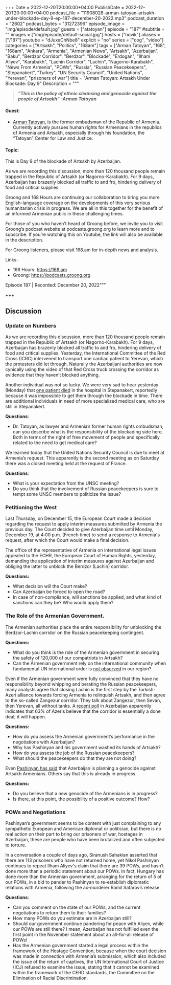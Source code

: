 +++
Date = 2022-12-20T20:00:00+04:00
PublishDate = 2022-12-20T20:00:00+04:00
podcast_file = "11908028-arman-tatoyan-artsakh-under-blockade-day-9-ep-187-december-20-2022.mp3"
podcast_duration = "2602"
podcast_bytes = "31272396"
episode_image = "img/episode/default.jpg"
guests = ["atatoyan"]
episode = "187"
#subtitle = ""
images = ["img/episode/default-social.jpg"]
hosts = ["hovik"]
aliases = ["/187"]
youtube = "dJuxeChNbe8"
explicit = "no"
series = ["cog", "video"]
categories = ["Artsakh", "Politics", "168am"]
tags = ["Arman Tatoyan", "168", "168am", "Ankara", "Armenia", "Armenian News", "Artsakh", "Azerbaijan", "Baku", "Berdzor Corridor", "Berdzor", "Blockade", "Erdogan", "Ilham Aliyev", "Karabakh", "Lachin Corridor", "Lachin", "Nagorno-Karabakh", "News From Armenia", "POWs", "Russia", "Russian Peacekeepers", "Stepanakert", "Turkey", "UN Security Council", "United Nations", "Yerevan", "prisoners of war"]
title = "Arman Tatoyan: Artsakh Under Blockade: Day 9"
Description = """

> ***"This is the policy of ethnic cleansing and genocide against the people of Artsakh” -Arman Tatoyan***

#### Guest:
* [Arman Tatoyan](/guest/atatoyan), is the former ombudsman of the Republic of Armenia. Currently actively pursues human rights for Armenians in the republics of Armenia and Artsakh, especially through his foundation, the “Tatoyan” Center for Law and Justice.

#### Topic:

This is Day 9 of the blockade of Artsakh by Azerbaijan. 

As we are recording this discussion, more than 120 thousand people remain trapped in the Republic of Artsakh (or Nagorno-Karabakh). For 9 days, Azerbaijan has brazenly blocked all traffic to and fro, hindering delivery of food and critical supplies.

Groong and 168 Hours are continuing our collaboration to bring you more English-language coverage on the developments of this very serious humanitarian crisis in progress. We are all in this together for the benefit of an informed Armenian public in these challenging times.

For those of you who haven’t heard of Groong before, we invite you to visit Groong’s podcast website at podcasts.groong.org to learn more and to subscribe. If you’re watching this on Youtube, the link will also be available in the description.

For Groong listeners, please visit 168.am for in-depth news and analysis. 

Links:
  -  168 Hours: https://168.am
   - Groong: https://podcasts.groong.org

Episode 187 | Recorded: December 20, 2022"""

+++



## Discussion


### Update on Numbers

As we are recording this discussion, more than 120 thousand people remain trapped in the Republic of Artsakh (or Nagorno-Karabakh). For 9 days, Azerbaijan has brazenly blocked all traffic to and fro, hindering delivery of food and critical supplies. Yesterday, the International Committee of the Red Cross (ICRC) intervened to transport one cardiac patient to Yerevan, which the protesters did let through. Naturally the Azerbaijani authorities are now cynically using the video of that Red Cross truck crossing the corridor as evidence that they haven’t blocked anything.

Another individual was not so lucky. We were very sad to hear yesterday (Monday) that [one patient died](https://armenpress.am/eng/news/1100035.html) in the hospital in Stepanakert, reportedly because it was impossible to get them through the blockade in time. There are additional individuals in need of more specialized medical care, who are still in Stepanakert.

**Questions**: 



* Dr. Tatoyan, as lawyer and Armenia’s former human rights ombudsman, can you describe what is the responsibility of the blockading side here. Both in terms of the right of free movement of people and specifically related to the need to get medical care?

We learned today that the United Nations Security Council is due to meet at Armenia’s request. This apparently is the second meeting as on Saturday there was a closed meeting held at the request of France.

**Questions**:



* What is your expectation from the UNSC meeting?
* Do you think that the involvement of Russian peacekeepers is sure to tempt some UNSC members to politicize the issue?


### Petitioning the West

Last Thursday, on December 15, the European Court made a decision regarding the request to apply interim measures submitted by Armenia the previous day. The Court decided to give Azerbaijan time until Monday, December 19, at 4:00 p.m. (French time) to send a response to Armenia's request, after which the Court would make a final decision.

The office of the representative of Armenia on international legal issues appealed to the ECHR, the European Court of Human Rights, yesterday, demanding the application of interim measures against Azerbaijan and obliging the latter to unblock the Berdzor (Lachin) corridor.

**Questions:**



* What decision will the Court make?
* Can Azerbaijan be forced to open the road?
* In case of non-compliance, will sanctions be applied, and what kind of sanctions can they be? Who would apply them?


### The Role of the Armenian Government.

The Armenian authorities place the entire responsibility for unblocking the Berdzor-Lachin corridor on the Russian peacekeeping contingent.

**Questions:**



* What do you think is the role of the Armenian government in securing the safety of 120,000 of our compatriots in Artsakh?
* Can the Armenian government rely on the international community when fundamental UN international order is [not observed](https://a1plus.am/hy/article/446325) in our region?

Even if the Armenian government were fully convinced that they have no responsibility beyond whipping and berating the Russian peacekeepers, many analysts agree that closing Lachin is the first step by the Turkish-Azeri alliance towards forcing Armenia to relinquish Artsakh, and then agree to the so-called Zangezur corridor. They talk about Zangezur, then Sevan, then Yerevan, all without tanks. A [recent poll](https://azertag.az/xeber/Azerbaycan_ehalisi_Zengezur_dehlizinin_yaxin_zamanda_achilacagina_inanir___Sorgu-2412164) in Azerbaijan apparently indicates that 63% of Azeris believe that the corridor is essentially a done deal; it will happen.

**Questions:**



* How do you assess the Armenian government’s performance in the negotiations with Azerbaijan?
* Why has Pashinyan and his government washed its hands of Artsakh?
* How do you assess the job of the Russian peacekeepers?
* What should the peacekeepers do that they are not doing?

Even [Pashinyan has said](https://armenpress.am/eng/news/1099713.html) that Azerbaijan is planning a genocide against Artsakh Armenians. Others say that this is already in progress.

**Questions:**



* Do you believe that a new genocide of the Armenians is in progress?
* Is there, at this point, the possibility of a positive outcome? How?


### POWs and Negotiations

Pashinyan’s government seems to be content with just complaining to any sympathetic European and American diplomat or politician, but there is no real action on their part to bring our prisoners of war, hostages in Azerbaijan, these are people who have been brutalized and often subjected to torture.

In a conversation a couple of days ago, Siranush Sahakian asserted that there are 113 prisoners who have not returned home, yet Nikol Pashinyan continues to repeat Ilham Aliyev's claim that there are 39 POWs, and hasn’t done more than a periodic statement about our POWs. In fact, Hungary has done more than the Armenian government, arranging for the return of 5 of our POWs, in a bid to pander to Pashinyan to re-establish diplomatic relations with Armenia, following the ax-murderer Ramil Safarov’s release.

**Questions**:

* Can you comment on the state of our POWs, and the current negotiations to return them to their families?
* How many POWs do you estimate are in Azerbaijan still?
* Should our government continue pandering for peace with Aliyev, while our POWs are still there? I mean, Azerbaijan has not fulfilled even the first point in the November statement about an all-for-all release of POWs!
* Has the Armenian government started a legal process within the framework of the Hostage Convention, because when the court decision was made in connection with Armenia’s submission, which also included the issue of the return of captives, the UN International Court of Justice (ICJ) refused to examine the issue, stating that it cannot be examined within the framework of the CERD standards, the Committee on the Elimination of Racial Discrimination.
